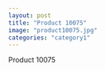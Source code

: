 ```yaml
---
layout: post
title: "Product 10075"
image: "product10075.jpg"
categories: "category1"
---
```

Product 10075
